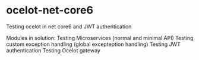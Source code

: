 # ocelot-net-core6
Testing ocelot in net core6 and JWT authentication

Modules in solution:
  Testing Microservices (normal and minimal API)
  Testing custom exception handling (global excepteption handling)
  Testing JWT authentication
  Testing Ocelot gateway
